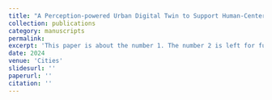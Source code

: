 ```yaml
---
title: "A Perception-powered Urban Digital Twin to Support Human-Centered Urban Planning and Sustainable City Development"
collection: publications
category: manuscripts
permalink: 
excerpt: 'This paper is about the number 1. The number 2 is left for future work.'
date: 2024
venue: 'Cities'
slidesurl: ''
paperurl: ''
citation: ''
---
```

